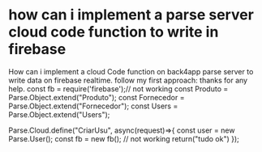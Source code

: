 
# how can i implement a parse server cloud code function to write in firebase

How can i implement a cloud Code function on back4app parse server to write data on firebase realtime.
follow my first approach:
thanks for any help.
const fb = require('firebase');// not working
const Produto = Parse.Object.extend("Produto");
const Fornecedor = Parse.Object.extend("Fornecedor");
const Users = Parse.Object.extend("Users");

Parse.Cloud.define("CriarUsu", async(request)=>{
  const user = new Parse.User();
  const fb = new fb(); // not working
  return("tudo ok")
});








        